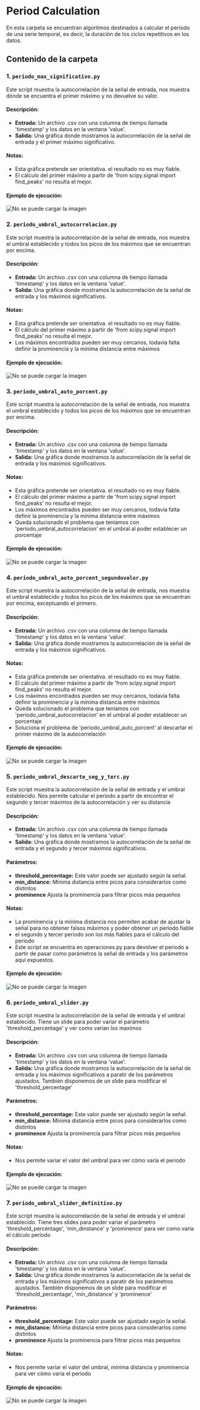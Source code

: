 # Period Calculation

En esta carpeta se encuentran algoritmos destinados a calcular el periodo de una serie temporal, es decir, la duración de los ciclos repetitivos en los datos.

## Contenido de la carpeta

### 1. `periodo_max_significativo.py`

Este script muestra la autocorrelación de la señal de entrada, nos muestra dónde se encuentra el primer máximo y no devuelve su valor.

#### Descripción:
- **Entrada:** Un archivo .csv con una columna de tiempo llamada 'timestamp' y los datos en la ventana 'value'.
- **Salida:** Una gráfica donde mostramos la autocorrelación de la señal de entrada y el primer máximo significativo.

#### Notas:
- Esta gráfica pretende ser orientativa. el resultado no es muy fiable.
- El cálculo del primer máximo a partir de 'from scipy.signal import find_peaks' no resulta el mejor.

#### Ejemplo de ejecución:
![No se puede cargar la imagen](https://github.com/paeitnow/AnomalyDetection/blob/main/algorithms_axel/period_calculation/image_periodo_max_significativo.png)

### 2. `periodo_umbral_autocorrelacion.py`

Este script muestra la autocorrelación de la señal de entrada, nos muestra el umbral establecido y todos los picos de los máximos que se encuentran por encima.

#### Descripción:
- **Entrada:** Un archivo .csv con una columna de tiempo llamada 'timestamp' y los datos en la ventana 'value'.
- **Salida:** Una gráfica donde mostramos la autocorrelación de la señal de entrada y los máximos significativos.

#### Notas:
- Esta gráfica pretende ser orientativa. el resultado no es muy fiable.
- El cálculo del primer máximo a partir de 'from scipy.signal import find_peaks' no resulta el mejor.
- Los máximos encontrados pueden ser muy cercanos, todavía falta definir la prominencia y la mínima distancia entre máximos
  
#### Ejemplo de ejecución:
![No se puede cargar la imagen](https://github.com/paeitnow/AnomalyDetection/blob/main/algorithms_axel/period_calculation/image_periodo_umbral_autocorrelacion.png)

### 3. `periodo_umbral_auto_porcent.py`

Este script muestra la autocorrelación de la señal de entrada, nos muestra el umbral establecido y todos los picos de los máximos que se encuentran por encima.

#### Descripción:
- **Entrada:** Un archivo .csv con una columna de tiempo llamada 'timestamp' y los datos en la ventana 'value'.
- **Salida:** Una gráfica donde mostramos la autocorrelación de la señal de entrada y los máximos significativos.

#### Notas:
- Esta gráfica pretende ser orientativa. el resultado no es muy fiable.
- El cálculo del primer máximo a partir de 'from scipy.signal import find_peaks' no resulta el mejor.
- Los máximos encontrados pueden ser muy cercanos, todavía falta definir la prominencia y la mínima distancia entre máximos
- Queda solucionado el problema que teníamos con 'periodo_umbral_autocorrelacion' en el umbral al poder establecer un porcentaje
  
#### Ejemplo de ejecución:
![No se puede cargar la imagen](https://github.com/paeitnow/AnomalyDetection/blob/main/algorithms_axel/period_calculation/image_periodo_umbral_auto_porcent.png)

### 4. `periodo_umbral_auto_porcent_segundovalor.py`

Este script muestra la autocorrelación de la señal de entrada, nos muestra el umbral establecido y todos los picos de los máximos que se encuentran por encima, exceptuando el primero.

#### Descripción:
- **Entrada:** Un archivo .csv con una columna de tiempo llamada 'timestamp' y los datos en la ventana 'value'.
- **Salida:** Una gráfica donde mostramos la autocorrelación de la señal de entrada y los máximos significativos.

#### Notas:
- Esta gráfica pretende ser orientativa. el resultado no es muy fiable.
- El cálculo del primer máximo a partir de 'from scipy.signal import find_peaks' no resulta el mejor.
- Los máximos encontrados pueden ser muy cercanos, todavía falta definir la prominencia y la mínima distancia entre máximos
- Queda solucionado el problema que teníamos con 'periodo_umbral_autocorrelacion' en el umbral al poder establecer un porcentaje
- Soluciona el problema de 'periodo_umbral_auto_porcent' al descartar el primer máximo de la autocorrelación
  
#### Ejemplo de ejecución:
![No se puede cargar la imagen](https://github.com/paeitnow/AnomalyDetection/blob/main/algorithms_axel/period_calculation/image_periodo_umbral_auto_porcent_segundovalor.png)

### 5. `periodo_umbral_descarte_seg_y_terc.py`

Este script muestra la autocorrelación de la señal de entrada y el umbral establecido. Nos permite calcular el periodo a partir de encontrar el segundo y tercer máximos de la autocorrelación y ver su distancia

#### Descripción:
- **Entrada:** Un archivo .csv con una columna de tiempo llamada 'timestamp' y los datos en la ventana 'value'.
- **Salida:** Una gráfica donde mostramos la autocorrelación de la señal de entrada y el segundo y tercer máximos significativos.

#### Parámetros:
- **threshold_percentage:** Este valor puede ser ajustado según la señal.
- **min_distance:** Mínima distancia entre picos para considerarlos como distintos
- **prominence** Ajusta la prominencia para filtrar picos más pequeños

#### Notas:
- La prominencia y la mínima distancia nos permiten acabar de ajustar la señal para no obtener falsos máximos y poder obtener un periodo fiable
- el segundo y tercer periodo son los más fiables para el cálculo del periodo
- Este script se encuentra en operaciones.py para devolver el periodo a partir de pasar como parámetros la señal de entrada y los parámetros aquí expuestos.
  
#### Ejemplo de ejecución:
![No se puede cargar la imagen](https://github.com/paeitnow/AnomalyDetection/blob/main/algorithms_axel/period_calculation/image_periodo_umbral_descarte_seg_y_terc.png)

### 6. `periodo_umbral_slider.py`

Este script muestra la autocorrelación de la señal de entrada y el umbral establecido. 
Tiene un slide para poder variar el parámetro 'threshold_percentage' y ver como varían los maximos

#### Descripción:
- **Entrada:** Un archivo .csv con una columna de tiempo llamada 'timestamp' y los datos en la ventana 'value'.
- **Salida:** Una gráfica donde mostramos la autocorrelación de la señal de entrada y los máximos significativos a paratir de los parámetros ajustados. También disponemos de un slide para modificar el 'threshold_percentage'

#### Parámetros:
- **threshold_percentage:** Este valor puede ser ajustado según la señal.
- **min_distance:** Mínima distancia entre picos para considerarlos como distintos
- **prominence** Ajusta la prominencia para filtrar picos más pequeños

#### Notas:
- Nos permite variar el valor del umbral para ver cómo varía el periodo
  
#### Ejemplo de ejecución:
![No se puede cargar la imagen](https://github.com/paeitnow/AnomalyDetection/blob/main/algorithms_axel/period_calculation/image_periodo_umbral_slider.png)

### 7. `periodo_umbral_slider_definitivo.py`

Este script muestra la autocorrelación de la señal de entrada y el umbral establecido.
Tiene tres slides para poder variar el parámetro 'threshold_percentage', 'min_dinstance' y 'prominence' para ver como varía el cálculo periodo

#### Descripción:
- **Entrada:** Un archivo .csv con una columna de tiempo llamada 'timestamp' y los datos en la ventana 'value'.
- **Salida:** Una gráfica donde mostramos la autocorrelación de la señal de entrada y los máximos significativos a paratir de los parámetros ajustados. También disponemos de un slide para modificar el 'threshold_percentage', 'min_dinstance' y 'prominence'

#### Parámetros:
- **threshold_percentage:** Este valor puede ser ajustado según la señal.
- **min_distance:** Mínima distancia entre picos para considerarlos como distintos
- **prominence** Ajusta la prominencia para filtrar picos más pequeños

#### Notas:
- Nos permite variar el valor del umbral, mínima distancia y prominencia para ver cómo varía el periodo
  
#### Ejemplo de ejecución:
![No se puede cargar la imagen](https://github.com/paeitnow/AnomalyDetection/blob/main/algorithms_axel/period_calculation/image_periodo_umbral_slider_definitivo.png)





